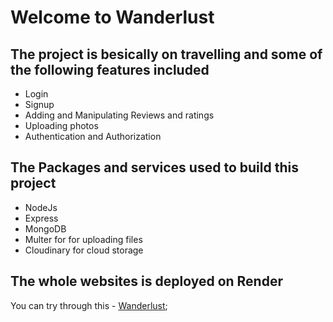 # Welcome to Wanderlust

## The project is besically on travelling and some of the following features included
- Login
- Signup
- Adding and Manipulating Reviews and ratings
- Uploading photos
- Authentication and Authorization

## The Packages and services used to build this project
- NodeJs
- Express
- MongoDB
- Multer for for uploading files
- Cloudinary for cloud storage

## The whole websites is deployed on Render
You can try through this - [Wanderlust](https://wanderlust-q6kw.onrender.com/listings);

